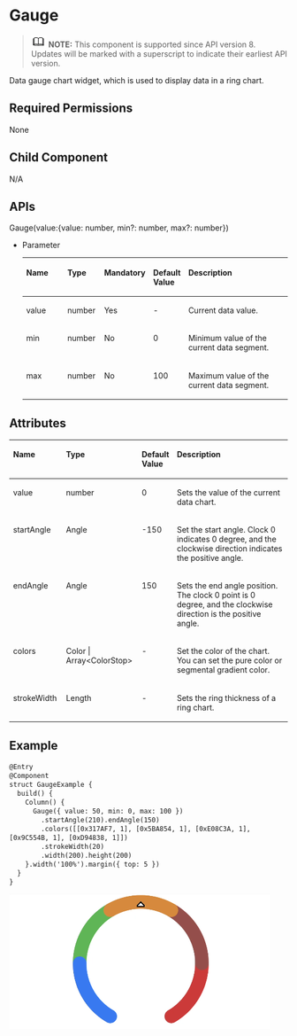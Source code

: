 # Gauge<a name="EN-US_TOPIC_0000001237715089"></a>

>![](../../public_sys-resources/icon-note.gif) **NOTE:** 
>This component is supported since API version 8. Updates will be marked with a superscript to indicate their earliest API version.

Data gauge chart widget, which is used to display data in a ring chart.

## Required Permissions<a name="section781125411508"></a>

None

## Child Component<a name="section19640115511114"></a>

N/A

## APIs<a name="section5420929101113"></a>

Gauge\(value:\{value: number, min?: number, max?: number\}\)

-   Parameter

    <a name="table1392916196212"></a>
    <table><thead align="left"><tr id="row19306191218"><th class="cellrowborder" valign="top" width="16.21%" id="mcps1.1.6.1.1"><p id="p199307193217"><a name="p199307193217"></a><a name="p199307193217"></a>Name</p>
    </th>
    <th class="cellrowborder" valign="top" width="13.91%" id="mcps1.1.6.1.2"><p id="p119302191128"><a name="p119302191128"></a><a name="p119302191128"></a>Type</p>
    </th>
    <th class="cellrowborder" valign="top" width="14.499999999999998%" id="mcps1.1.6.1.3"><p id="p7930141911211"><a name="p7930141911211"></a><a name="p7930141911211"></a>Mandatory</p>
    </th>
    <th class="cellrowborder" valign="top" width="13.170000000000002%" id="mcps1.1.6.1.4"><p id="p1393020194219"><a name="p1393020194219"></a><a name="p1393020194219"></a>Default Value</p>
    </th>
    <th class="cellrowborder" valign="top" width="42.21%" id="mcps1.1.6.1.5"><p id="p693061912210"><a name="p693061912210"></a><a name="p693061912210"></a>Description</p>
    </th>
    </tr>
    </thead>
    <tbody><tr id="row1093021911217"><td class="cellrowborder" valign="top" width="16.21%" headers="mcps1.1.6.1.1 "><p id="p119307198218"><a name="p119307198218"></a><a name="p119307198218"></a>value</p>
    </td>
    <td class="cellrowborder" valign="top" width="13.91%" headers="mcps1.1.6.1.2 "><p id="p129301719828"><a name="p129301719828"></a><a name="p129301719828"></a>number</p>
    </td>
    <td class="cellrowborder" valign="top" width="14.499999999999998%" headers="mcps1.1.6.1.3 "><p id="p893091913213"><a name="p893091913213"></a><a name="p893091913213"></a>Yes</p>
    </td>
    <td class="cellrowborder" valign="top" width="13.170000000000002%" headers="mcps1.1.6.1.4 "><p id="p793071910214"><a name="p793071910214"></a><a name="p793071910214"></a>-</p>
    </td>
    <td class="cellrowborder" valign="top" width="42.21%" headers="mcps1.1.6.1.5 "><p id="p693016198212"><a name="p693016198212"></a><a name="p693016198212"></a>Current data value.</p>
    </td>
    </tr>
    <tr id="row199301191726"><td class="cellrowborder" valign="top" width="16.21%" headers="mcps1.1.6.1.1 "><p id="p0930419923"><a name="p0930419923"></a><a name="p0930419923"></a>min</p>
    </td>
    <td class="cellrowborder" valign="top" width="13.91%" headers="mcps1.1.6.1.2 "><p id="p1993071918217"><a name="p1993071918217"></a><a name="p1993071918217"></a>number</p>
    </td>
    <td class="cellrowborder" valign="top" width="14.499999999999998%" headers="mcps1.1.6.1.3 "><p id="p29309191029"><a name="p29309191029"></a><a name="p29309191029"></a>No</p>
    </td>
    <td class="cellrowborder" valign="top" width="13.170000000000002%" headers="mcps1.1.6.1.4 "><p id="p393019193220"><a name="p393019193220"></a><a name="p393019193220"></a>0</p>
    </td>
    <td class="cellrowborder" valign="top" width="42.21%" headers="mcps1.1.6.1.5 "><p id="p793001918220"><a name="p793001918220"></a><a name="p793001918220"></a>Minimum value of the current data segment.</p>
    </td>
    </tr>
    <tr id="row210122354115"><td class="cellrowborder" valign="top" width="16.21%" headers="mcps1.1.6.1.1 "><p id="p171011023174118"><a name="p171011023174118"></a><a name="p171011023174118"></a>max</p>
    </td>
    <td class="cellrowborder" valign="top" width="13.91%" headers="mcps1.1.6.1.2 "><p id="p510102313410"><a name="p510102313410"></a><a name="p510102313410"></a>number</p>
    </td>
    <td class="cellrowborder" valign="top" width="14.499999999999998%" headers="mcps1.1.6.1.3 "><p id="p5101192374119"><a name="p5101192374119"></a><a name="p5101192374119"></a>No</p>
    </td>
    <td class="cellrowborder" valign="top" width="13.170000000000002%" headers="mcps1.1.6.1.4 "><p id="p10101132354111"><a name="p10101132354111"></a><a name="p10101132354111"></a>100</p>
    </td>
    <td class="cellrowborder" valign="top" width="42.21%" headers="mcps1.1.6.1.5 "><p id="p1310182384115"><a name="p1310182384115"></a><a name="p1310182384115"></a>Maximum value of the current data segment.</p>
    </td>
    </tr>
    </tbody>
    </table>


## Attributes<a name="section49201029171417"></a>

<a name="table1782119567143"></a>
<table><thead align="left"><tr id="row9821165611146"><th class="cellrowborder" valign="top" width="19.02%" id="mcps1.1.5.1.1"><p id="p1182117568143"><a name="p1182117568143"></a><a name="p1182117568143"></a>Name</p>
</th>
<th class="cellrowborder" valign="top" width="27.169999999999998%" id="mcps1.1.5.1.2"><p id="p6821356151412"><a name="p6821356151412"></a><a name="p6821356151412"></a>Type</p>
</th>
<th class="cellrowborder" valign="top" width="12.24%" id="mcps1.1.5.1.3"><p id="p1821105681420"><a name="p1821105681420"></a><a name="p1821105681420"></a>Default Value</p>
</th>
<th class="cellrowborder" valign="top" width="41.57%" id="mcps1.1.5.1.4"><p id="p13821115617148"><a name="p13821115617148"></a><a name="p13821115617148"></a>Description</p>
</th>
</tr>
</thead>
<tbody><tr id="row1682165614143"><td class="cellrowborder" valign="top" width="19.02%" headers="mcps1.1.5.1.1 "><p id="p7821145601413"><a name="p7821145601413"></a><a name="p7821145601413"></a>value</p>
</td>
<td class="cellrowborder" valign="top" width="27.169999999999998%" headers="mcps1.1.5.1.2 "><p id="p582135612146"><a name="p582135612146"></a><a name="p582135612146"></a>number</p>
</td>
<td class="cellrowborder" valign="top" width="12.24%" headers="mcps1.1.5.1.3 "><p id="p1282195691412"><a name="p1282195691412"></a><a name="p1282195691412"></a>0</p>
</td>
<td class="cellrowborder" valign="top" width="41.57%" headers="mcps1.1.5.1.4 "><p id="p1782175610142"><a name="p1782175610142"></a><a name="p1782175610142"></a>Sets the value of the current data chart.</p>
</td>
</tr>
<tr id="row1782112568147"><td class="cellrowborder" valign="top" width="19.02%" headers="mcps1.1.5.1.1 "><p id="p1482145641410"><a name="p1482145641410"></a><a name="p1482145641410"></a>startAngle</p>
</td>
<td class="cellrowborder" valign="top" width="27.169999999999998%" headers="mcps1.1.5.1.2 "><p id="p1382145671418"><a name="p1382145671418"></a><a name="p1382145671418"></a>Angle</p>
</td>
<td class="cellrowborder" valign="top" width="12.24%" headers="mcps1.1.5.1.3 "><p id="p1682275613143"><a name="p1682275613143"></a><a name="p1682275613143"></a>-150</p>
</td>
<td class="cellrowborder" valign="top" width="41.57%" headers="mcps1.1.5.1.4 "><p id="p2822105651412"><a name="p2822105651412"></a><a name="p2822105651412"></a>Set the start angle. Clock 0 indicates 0 degree, and the clockwise direction indicates the positive angle.</p>
</td>
</tr>
<tr id="row19822456161411"><td class="cellrowborder" valign="top" width="19.02%" headers="mcps1.1.5.1.1 "><p id="p198224567149"><a name="p198224567149"></a><a name="p198224567149"></a>endAngle</p>
</td>
<td class="cellrowborder" valign="top" width="27.169999999999998%" headers="mcps1.1.5.1.2 "><p id="p582216569142"><a name="p582216569142"></a><a name="p582216569142"></a>Angle</p>
</td>
<td class="cellrowborder" valign="top" width="12.24%" headers="mcps1.1.5.1.3 "><p id="p58221256171410"><a name="p58221256171410"></a><a name="p58221256171410"></a>150</p>
</td>
<td class="cellrowborder" valign="top" width="41.57%" headers="mcps1.1.5.1.4 "><p id="p58229562149"><a name="p58229562149"></a><a name="p58229562149"></a>Sets the end angle position. The clock 0 point is 0 degree, and the clockwise direction is the positive angle.</p>
</td>
</tr>
<tr id="row58221756151414"><td class="cellrowborder" valign="top" width="19.02%" headers="mcps1.1.5.1.1 "><p id="p88220563141"><a name="p88220563141"></a><a name="p88220563141"></a>colors</p>
</td>
<td class="cellrowborder" valign="top" width="27.169999999999998%" headers="mcps1.1.5.1.2 "><p id="p7822155613145"><a name="p7822155613145"></a><a name="p7822155613145"></a>Color | Array&lt;ColorStop&gt;</p>
</td>
<td class="cellrowborder" valign="top" width="12.24%" headers="mcps1.1.5.1.3 "><p id="p19823135691414"><a name="p19823135691414"></a><a name="p19823135691414"></a>-</p>
</td>
<td class="cellrowborder" valign="top" width="41.57%" headers="mcps1.1.5.1.4 "><p id="p8823155611145"><a name="p8823155611145"></a><a name="p8823155611145"></a>Set the color of the chart. You can set the pure color or segmental gradient color.</p>
</td>
</tr>
<tr id="row38231856161419"><td class="cellrowborder" valign="top" width="19.02%" headers="mcps1.1.5.1.1 "><p id="p882313569148"><a name="p882313569148"></a><a name="p882313569148"></a>strokeWidth</p>
</td>
<td class="cellrowborder" valign="top" width="27.169999999999998%" headers="mcps1.1.5.1.2 "><p id="p58236564147"><a name="p58236564147"></a><a name="p58236564147"></a>Length</p>
</td>
<td class="cellrowborder" valign="top" width="12.24%" headers="mcps1.1.5.1.3 "><p id="p1782315601412"><a name="p1782315601412"></a><a name="p1782315601412"></a>-</p>
</td>
<td class="cellrowborder" valign="top" width="41.57%" headers="mcps1.1.5.1.4 "><p id="p4823125671411"><a name="p4823125671411"></a><a name="p4823125671411"></a>Sets the ring thickness of a ring chart.</p>
</td>
</tr>
</tbody>
</table>

## Example<a name="section1951681592110"></a>

```
@Entry
@Component
struct GaugeExample {
  build() {
    Column() {
      Gauge({ value: 50, min: 0, max: 100 })
        .startAngle(210).endAngle(150)
        .colors([[0x317AF7, 1], [0x5BA854, 1], [0xE08C3A, 1], [0x9C554B, 1], [0xD94838, 1]])
        .strokeWidth(20)
        .width(200).height(200)
    }.width('100%').margin({ top: 5 })
  }
}
```

![](figures/gauge.png)

